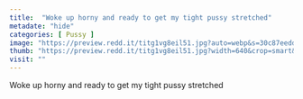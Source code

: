 ```yaml
---
title:  "Woke up horny and ready to get my tight pussy stretched"
metadate: "hide"
categories: [ Pussy ]
image: "https://preview.redd.it/titg1vg8eil51.jpg?auto=webp&s=30c87eedd18f1f40d216f3d6f275a4ba2f3d8e58"
thumb: "https://preview.redd.it/titg1vg8eil51.jpg?width=640&crop=smart&auto=webp&s=2bfec0b08efd27eabe3dcc8b350ffc1b82327e59"
visit: ""
---
```

Woke up horny and ready to get my tight pussy stretched
